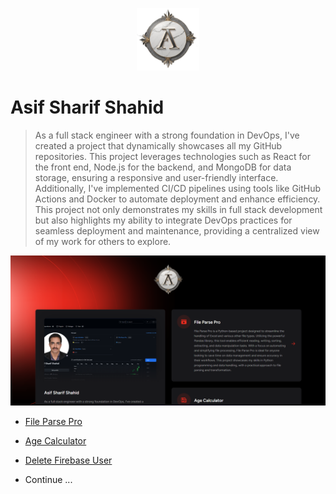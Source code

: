 <p align="center"><a href="https://asif92.github.io/My-Dev-Vault/" target="_blank"><img src="https://github.com/asif92/My-Dev-Vault/blob/dev/storage/app/public/static/logo_1.png?raw=true" width="100" alt="Asif Sharif Shahid"></a></p>


# Asif Sharif Shahid

> As a full stack engineer with a strong foundation in DevOps, I've created a project that dynamically showcases all my GitHub repositories. This project leverages technologies such as React for the front end, Node.js for the backend, and MongoDB for data storage, ensuring a responsive and user-friendly interface. Additionally, I've implemented CI/CD pipelines using tools like GitHub Actions and Docker to automate deployment and enhance efficiency. This project not only demonstrates my skills in full stack development but also highlights my ability to integrate DevOps practices for seamless deployment and maintenance, providing a centralized view of my work for others to explore.

![Landing Page](https://github.com/asif92/My-Dev-Vault/blob/dev/storage/app/public/static/landing_page.png?raw=true)

- [File Parse Pro](https://github.com/asif92/File-Parse-Pro)
- [Age Calculator](https://github.com/asif92/age-calculator)
- [Delete Firebase User](https://github.com/asif92/Delete-Firebase-User)


- Continue ...